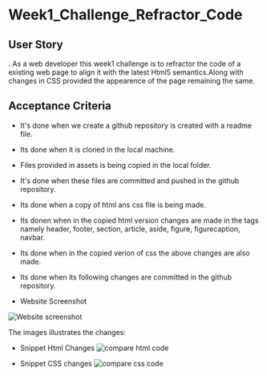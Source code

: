 # Week1_Challenge_Refractor_Code

## User Story
. As a web developer this week1 challenge is to refractor the code of a existing web page to align it with the latest Html5 semantics.Along with changes in CSS provided the appearence of the page remaining the same.

## Acceptance Criteria

* It's done when we create a github repository is created with a readme file.
* Its done when it is cloned in the local machine.
* Files provided in assets is being copied in the local folder.
* It's done when these files are committed and pushed in the github repository.
* Its done when a copy of html ans css file is being made.
* Its donen when in the copied html version changes are made in the tags namely header, footer, section, article, aside, figure, figurecaption, navbar.
* Its done when in the copied verion of css the above changes are also made.
* Its done when its following changes are committed in the github repository.

* Website Screenshot

![Website screenshot](https://github.com/Sahanaroy1/week1_challenge_refractor_code/assets/127791384/7c6441bf-81d1-42a8-a9d5-577b5dbc9fd2)

The images illustrates the changes:
* Snippet Html Changes
![compare html code](https://github.com/Sahanaroy1/week1_challenge_refractor_code/assets/127791384/cc3b9657-1111-403c-bd51-2e19b084b4a8)

* Snippet CSS changes
![compare css code](https://github.com/Sahanaroy1/week1_challenge_refractor_code/assets/127791384/0183eeae-ddef-4006-8fae-9bd9f81d48d0)
